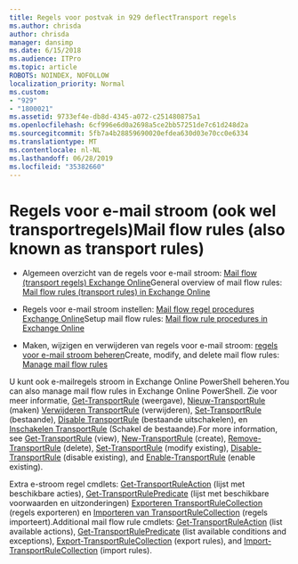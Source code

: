 ```yaml
---
title: Regels voor postvak in 929 deflectTransport regels
ms.author: chrisda
author: chrisda
manager: dansimp
ms.date: 6/15/2018
ms.audience: ITPro
ms.topic: article
ROBOTS: NOINDEX, NOFOLLOW
localization_priority: Normal
ms.custom:
- "929"
- "1800021"
ms.assetid: 9733ef4e-db8d-4345-a072-c251480875a1
ms.openlocfilehash: 6cf996e6d0a2698a5ce2bb57251de7c61d248d2a
ms.sourcegitcommit: 5fb7a4b28859690020efdea630d03e70cc0e6334
ms.translationtype: MT
ms.contentlocale: nl-NL
ms.lasthandoff: 06/28/2019
ms.locfileid: "35382660"
---
```

# <a name="mail-flow-rules-also-known-as-transport-rules"></a><span data-ttu-id="81887-102">Regels voor e-mail stroom (ook wel transportregels)</span><span class="sxs-lookup"><span data-stu-id="81887-102">Mail flow rules (also known as transport rules)</span></span>

- <span data-ttu-id="81887-103">Algemeen overzicht van de regels voor e-mail stroom: [Mail flow (transport regels) Exchange Online](https://technet.microsoft.com/library/jj919238.aspx)</span><span class="sxs-lookup"><span data-stu-id="81887-103">General overview of mail flow rules: [Mail flow rules (transport rules) in Exchange Online](https://technet.microsoft.com/library/jj919238.aspx)</span></span>

- <span data-ttu-id="81887-104">Regels voor e-mail stroom instellen: [Mail flow regel procedures Exchange Online](https://technet.microsoft.com/library/dn600436.aspx)</span><span class="sxs-lookup"><span data-stu-id="81887-104">Setup mail flow rules: [Mail flow rule procedures in Exchange Online](https://technet.microsoft.com/library/dn600436.aspx)</span></span>

- <span data-ttu-id="81887-105">Maken, wijzigen en verwijderen van regels voor e-mail stroom: [regels voor e-mail stroom beheren](https://technet.microsoft.com/library/jj657505.aspx)</span><span class="sxs-lookup"><span data-stu-id="81887-105">Create, modify, and delete mail flow rules: [Manage mail flow rules](https://technet.microsoft.com/library/jj657505.aspx)</span></span>

<span data-ttu-id="81887-106">U kunt ook e-mailregels stroom in Exchange Online PowerShell beheren.</span><span class="sxs-lookup"><span data-stu-id="81887-106">You can also manage mail flow rules in Exchange Online PowerShell.</span></span> <span data-ttu-id="81887-107">Zie voor meer informatie, [Get-TransportRule](https://docs.microsoft.com/powershell/module/exchange/policy-and-compliance/get-transportrule) (weergave), [Nieuw-TransportRule](https://docs.microsoft.com/powershell/module/exchange/policy-and-compliance/new-transportrule) (maken) [Verwijderen TransportRule](https://docs.microsoft.com/powershell/module/exchange/policy-and-compliance/remove-transportrule) (verwijderen), [Set-TransportRule](https://docs.microsoft.com/powershell/module/exchange/policy-and-compliance/set-transportrule) (bestaande), [Disable TransportRule](https://docs.microsoft.com/powershell/module/exchange/policy-and-compliance/disable-transportrule) (bestaande uitschakelen), en [Inschakelen TransportRule](https://docs.microsoft.com/powershell/module/exchange/policy-and-compliance/enable-transportrule) (Schakel de bestaande).</span><span class="sxs-lookup"><span data-stu-id="81887-107">For more information, see [Get-TransportRule](https://docs.microsoft.com/powershell/module/exchange/policy-and-compliance/get-transportrule) (view), [New-TransportRule](https://docs.microsoft.com/powershell/module/exchange/policy-and-compliance/new-transportrule) (create), [Remove-TransportRule](https://docs.microsoft.com/powershell/module/exchange/policy-and-compliance/remove-transportrule) (delete), [Set-TransportRule](https://docs.microsoft.com/powershell/module/exchange/policy-and-compliance/set-transportrule) (modify existing), [Disable-TransportRule](https://docs.microsoft.com/powershell/module/exchange/policy-and-compliance/disable-transportrule) (disable existing), and [Enable-TransportRule](https://docs.microsoft.com/powershell/module/exchange/policy-and-compliance/enable-transportrule) (enable existing).</span></span>

<span data-ttu-id="81887-108">Extra e-stroom regel cmdlets: [Get-TransportRuleAction](https://docs.microsoft.com/powershell/module/exchange/policy-and-compliance/get-transportruleaction) (lijst met beschikbare acties), [Get-TransportRulePredicate](https://docs.microsoft.com/powershell/module/exchange/policy-and-compliance/get-transportrulepredicate) (lijst met beschikbare voorwaarden en uitzonderingen) [Exporteren TransportRuleCollection](https://docs.microsoft.com/powershell/module/exchange/policy-and-compliance/export-transportrulecollection) (regels exporteren) en [ Importeren van TransportRuleCollection](https://docs.microsoft.com/powershell/module/exchange/policy-and-compliance/import-transportrulecollection) (regels importeert).</span><span class="sxs-lookup"><span data-stu-id="81887-108">Additional mail flow rule cmdlets: [Get-TransportRuleAction](https://docs.microsoft.com/powershell/module/exchange/policy-and-compliance/get-transportruleaction) (list available actions), [Get-TransportRulePredicate](https://docs.microsoft.com/powershell/module/exchange/policy-and-compliance/get-transportrulepredicate) (list available conditions and exceptions), [Export-TransportRuleCollection](https://docs.microsoft.com/powershell/module/exchange/policy-and-compliance/export-transportrulecollection) (export rules), and [Import-TransportRuleCollection](https://docs.microsoft.com/powershell/module/exchange/policy-and-compliance/import-transportrulecollection) (import rules).</span></span>
